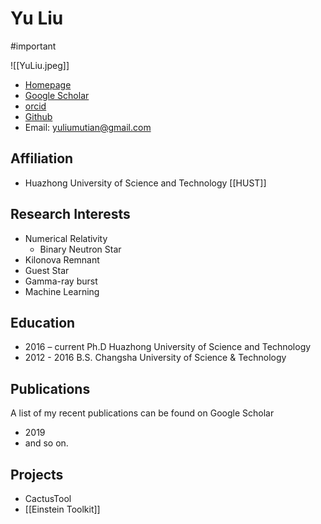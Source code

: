 # Yu Liu

#important 

![[YuLiu.jpeg]]

* [Homepage](https://yuliumt.github.io)
* [Google Scholar](https://scholar.google.com/citations?user=7FceXoAAAAAJ&hl=zh-CN)
* [orcid](https://orcid.org/0000-0002-4421-7282)
* [Github](https://github.com/YuLiumt)
* Email: yuliumutian@gmail.com

## Affiliation

* Huazhong University of Science and Technology [[HUST]]

## Research Interests

- Numerical Relativity
	- Binary Neutron Star
- Kilonova Remnant
- Guest Star
- Gamma-ray burst
- Machine Learning


## Education

- 2016 – current  Ph.D Huazhong University of Science and Technology
- 2012 - 2016      B.S.  Changsha University of Science & Technology

## Publications

A list of my recent publications can be found on Google Scholar

* 2019
* and so on.

## Projects

- CactusTool
- [[Einstein Toolkit]]
